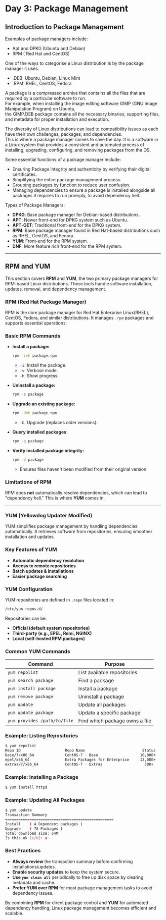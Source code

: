 # Day 3: Package Management

## Introduction to Package Management

Examples of package managers include:  
- Apt and DPKG (Ubuntu and Debian)
- RPM ( Red Hat and CentOS)

One of the ways to categorise a Linux distribution is by the package manager it uses.  
- .DEB: Ubuntu, Debian, Linux Mint
- .RPM: RHEL, CentOS, Fedora

A package is a compressed archive that contains all the files that are required by a particular software to run.  
For example, when installing the image editing software GIMP (GNU Image Manipulation Program) on Ubuntu,  
the GIMP.DEB package contains all the necessary binaries, supporting files, and metadata for proper installation and execution. 

The diversity of Linux distributions can lead to compatibility issues as each have their own challenges, packages, and dependencies.  
This is where a package manager comes to save the day. It is a software in a Linux system that provides a consistent and automated process of installing, upgrading, configuring, and removing packages from the OS.  

Some essential functions of a package manager include:  
- Ensuring Package integrity and authenticity by verifying their digital certificates.
- Simplifying the entire package management process.
- Grouping packages by function to reduce user confusion.
- Managing dependencies to ensure a package is installed alongside all packages it requires to run proerply, to avoid dependency hell.

Types of Package Managers:  
- **DPKG**: Base package manager for Debian-based distributions.
- **APT**: Newer front-end for DPKG system such as Ubuntu.
- **APT-GET**: Traditional front-end for the DPKG system.
- **RPM**: Base package manager found in Red Hat-based distributions such as RHEL, CentOS, and Fedora.
- **YUM**: Front-end for the RPM system.
- **DNF**: More feature rich front-end for the RPM system.

---

## RPM and YUM

This section covers **RPM** and **YUM**, the two primary package managers for RPM-based Linux distributions. These tools handle software installation, updates, removal, and dependency management.

### RPM (Red Hat Package Manager)

RPM is the core package manager for Red Hat Enterprise Linux(RHEL), CentOS, Fedora, and similar distributions. It manages `.rpm` packages and supports essential operations:

### Basic RPM Commands

- **Install a package:**
  ```bash
  rpm -ivh package.rpm
  ```
  - `-i`: Install the package.
  - `-v`: Verbose mode.
  - `-h`: Show progress.

- **Uninstall a package:**
  ```bash
  rpm -e package
  ```

- **Upgrade an existing package:**
  ```bash
  rpm -Uvh package.rpm
  ```
  - `-U`: Upgrade (replaces older versions).

- **Query installed packages:**
  ```bash
  rpm -q package
  ```

- **Verify installed package integrity:**
  ```bash
  rpm -V package
  ```
  - Ensures files haven't been modified from their original version.

### Limitations of RPM

RPM does **not** automatically resolve dependencies, which can lead to "dependency hell." This is where **YUM** comes in.

---

### YUM (Yellowdog Updater Modified)

YUM simplifies package management by handling dependencies automatically. It retrieves software from repositories, ensuring smoother installation and updates.

### Key Features of YUM

- **Automatic dependency resolution**
- **Access to remote repositories**
- **Batch updates & installations**
- **Easier package searching**

### YUM Configuration

YUM repositories are defined in `.repo` files located in:
```bash
/etc/yum.repos.d/
```
Repositories can be:
- **Official (default system repositories)**
- **Third-party (e.g., EPEL, Remi, NGINX)**
- **Local (self-hosted RPM packages)**

### Common YUM Commands

| Command | Purpose |
|---------|---------|
| `yum repolist` | List available repositories |
| `yum search package` | Find a package |
| `yum install package` | Install a package |
| `yum remove package` | Uninstall a package |
| `yum update` | Update all packages |
| `yum update package` | Update a specific package |
| `yum provides /path/to/file` | Find which package owns a file |

### Example: Listing Repositories
```bash
$ yum repolist
Repo ID                    Repo Name                          Status
base/7/x86_64              CentOS-7 - Base                   10,000+
epel/x86_64                Extra Packages for Enterprise     13,000+
extras/7/x86_64            CentOS-7 - Extras                   300+
```

### Example: Installing a Package
```bash
$ yum install httpd
```

### Example: Updating All Packages
```bash
$ yum update
Transaction Summary
=================================================
Install    ( 4 Dependent packages )
Upgrade    ( 78 Packages )
Total download size: 64M
Is this ok [y/N]: y
```

### Best Practices

- **Always review** the transaction summary before confirming installations/updates.
- **Enable security updates** to keep the system secure.
- **Use `yum clean all`** periodically to free up disk space by clearing metadata and cache.
- **Prefer YUM over RPM** for most package management tasks to avoid dependency issues.

By combining **RPM** for direct package control and **YUM** for automated dependency handling, Linux package management becomes efficient and scalable.


